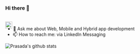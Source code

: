 ### Hi there 👋

<br/>

<a href="https://www.linkedin.com/in/prasadaraju/">
  <img align="left" alt="Prasada Indukuri" width="22px" src="https://cdn.jsdelivr.net/npm/simple-icons@v3/icons/linkedin.svg" />
</a>

- 💬 Ask me about Web, Mobile and Hybrid app development
- 📫 How to reach me: via LinkedIn Messaging

![Prasada's github stats](https://github-readme-stats.vercel.app/api?username=contactipraju&show_icons=true&hide_border=true)

<!--
**contactipraju/contactipraju** is a ✨ _special_ ✨ repository because its `README.md` (this file) appears on your GitHub profile.

Here are some ideas to get you started:

- 🔭 I’m currently working on ...
- 🌱 I’m currently learning ...
- 👯 I’m looking to collaborate on ...
- 🤔 I’m looking for help with ...
- 💬 Ask me about ...
- 📫 How to reach me: ...
- 😄 Pronouns: ...
- ⚡ Fun fact: ...
-->
